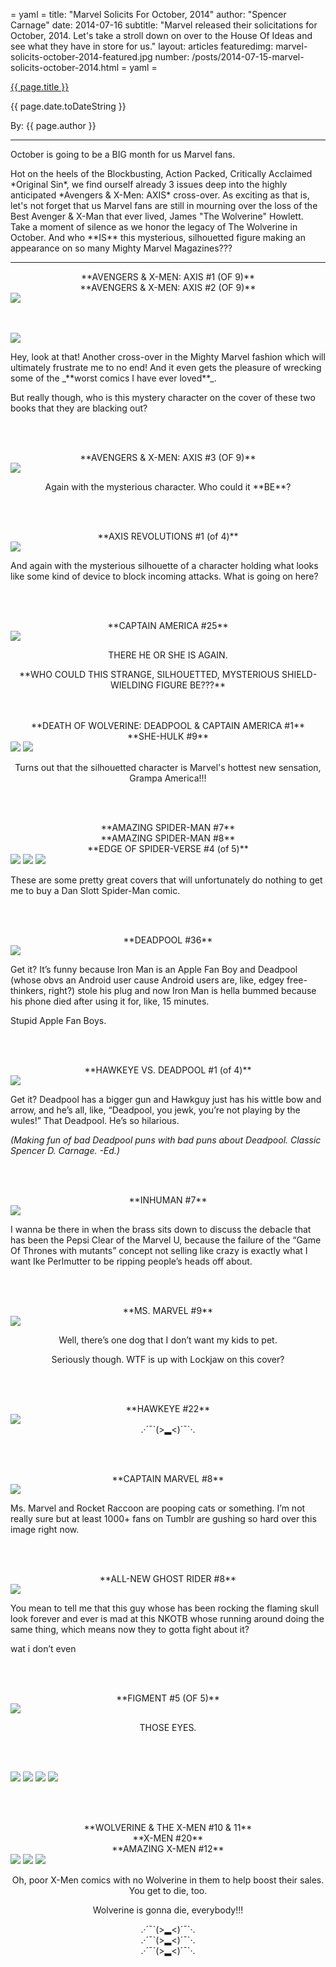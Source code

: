 = yaml =
title: "Marvel Solicits For October, 2014"
author: "Spencer Carnage"
date: 2014-07-16
subtitle: "Marvel released their solicitations for October, 2014. Let's take a stroll down on over to the House Of Ideas and see what they have in store for us."
layout: articles
featuredimg: marvel-solicits-october-2014-featured.jpg
number: /posts/2014-07-15-marvel-solicits-october-2014.html
= yaml =

<a href="{{ page.url }}" class='postTitleLink'><p class='postTitle'>{{ page.title }}</p></a>
<p class='postPublished'>{{ page.date.toDateString }}</p>
<p class='postAuthor'>By: {{ page.author }}</p>
<hr>
<p>October is going to be a BIG month for us Marvel fans. </p>

<p>Hot on the heels of the Blockbusting, Action Packed, Critically Acclaimed *Original Sin*, we find ourself already 3 issues deep into the highly anticipated *Avengers & X-Men: AXIS* cross-over. As exciting as that is, let's not forget that us Marvel fans are still in mourning over the loss of the Best Avenger & X-Man that ever lived, James "The Wolverine" Howlett. Take a moment of silence as we honor the legacy of The Wolverine in October. And who **IS** this mysterious, silhouetted figure making an appearance on so many Mighty Marvel Magazines???</p>

<hr>

<div style="text-align:center">
  **AVENGERS & X-MEN: AXIS #1 (OF 9)**<br>
  **AVENGERS & X-MEN: AXIS #2 (OF 9)**
</div>

<img src="/images/forPosts/marvel-solicits-october-2014-axis1.jpg" class="center-img">

<br><br>
<img src="/images/forPosts/marvel-solicits-october-2014-axis2.jpg" class="center-img">

<p>Hey, look at that! Another cross-over in the Mighty Marvel fashion which will ultimately frustrate me to no end! And it even gets the pleasure of wrecking some of the _**worst comics I have ever loved**_. </p>

<p>But really though, who is this mystery character on the cover of these two books that they are blacking out?</p>

<br><br>

<div style="text-align:center">
**AVENGERS & X-MEN: AXIS #3 (OF 9)**
</div>

<img src="/images/forPosts/marvel-solicits-october-2014-axis3.jpg" class="center-img">

<div style="text-align:center">
<p>Again with the mysterious character. Who could it **BE**?</p>
</div>

<br><br>

<div style="text-align:center">
**AXIS REVOLUTIONS #1 (of 4)**
</div>

<img src="/images/forPosts/marvel-solicits-october-2014-axisrevolutions1.jpg" class="center-img">

<p>And again with the mysterious silhouette of a character holding what looks like some kind of device to block incoming attacks. What is going on here?</p>

<br><br>

<div style="text-align:center">
**CAPTAIN AMERICA #25**
</div>

<img src="/images/forPosts/marvel-solicits-october-2014-captainamerica25.jpg" class="center-img">

<div style="text-align:center">
  <p>THERE HE OR SHE IS AGAIN.  </p>

  <p>**WHO COULD THIS STRANGE, SILHOUETTED, MYSTERIOUS SHIELD-WIELDING FIGURE BE???** </p>
</div>
<br><br>

<div style="text-align:center">
  **DEATH OF WOLVERINE: DEADPOOL & CAPTAIN AMERICA #1**<br>
  **SHE-HULK #9**
</div>

<img src="/images/forPosts/marvel-solicits-october-2014-deadpoolcap1.jpg" class="center-img">

<img src="/images/forPosts/marvel-solicits-october-2014-shehulk9.jpg" class="center-img">

<div style="text-align:center">
  <p>Turns out that the silhouetted character is Marvel's hottest new sensation, Grampa America!!! </p>
</div>

<br><br>

<div style="text-align:center">
  **AMAZING SPIDER-MAN #7**<br>
  **AMAZING SPIDER-MAN #8**<br>
  **EDGE OF SPIDER-VERSE #4 (of 5)**
</div>

<img src="/images/forPosts/marvel-solicits-october-2014-amazingspiderman7.jpg" class="center-img">

<img src="/images/forPosts/marvel-solicits-october-2014-amazingspiderman8.jpg" class="center-img">

<img src="/images/forPosts/marvel-solicits-october-2014-edgeofspiderverse1.jpg" class="center-img">

These are some pretty great covers that will unfortunately do nothing to get me to buy a Dan Slott Spider-Man comic.

<br><br>

<div style="text-align:center">
**DEADPOOL #36**
</div>

<img src="/images/forPosts/marvel-solicits-october-2014-deadpool36.jpg" class="center-img">

Get it? It’s funny because Iron Man is an Apple Fan Boy and Deadpool (whose obvs an Android user cause Android users are, like, edgey free-thinkers, right?) stole his plug and now Iron Man is hella bummed because his phone died after using it for, like, 15 minutes.

Stupid Apple Fan Boys.

<br><br>

<div style="text-align:center">
**HAWKEYE VS. DEADPOOL #1 (of 4)**
</div>

<img src="/images/forPosts/marvel-solicits-october-2014-deadpoolvshawkeye1.jpg" class="center-img">

Get it? Deadpool has a bigger gun and Hawkguy just has his wittle bow and arrow, and he’s all, like, “Deadpool, you jewk, you’re not playing by the wules!” That Deadpool. He’s so hilarious.

*(Making fun of bad Deadpool puns with bad puns about Deadpool. Classic Spencer D. Carnage. -Ed.)*

<br><br>

<div style="text-align:center">
**INHUMAN #7**
</div>

<img src="/images/forPosts/marvel-solicits-october-2014-inhuman7.jpg" class="center-img">

I wanna be there in when the brass sits down to discuss the debacle that has been the Pepsi Clear of the Marvel U, because the failure of the “Game Of Thrones with mutants” concept not selling like crazy is exactly what I want Ike Perlmutter to be ripping people’s heads off about. 

<br><br>

<div style="text-align:center">
**MS. MARVEL #9**
</div>

<img src="/images/forPosts/marvel-solicits-october-2014-msmarvel9.jpg" class="center-img">

<div style="text-align:center">
<p>Well, there’s one dog that I don’t want my kids to pet. </p>

<p>Seriously though. WTF is up with Lockjaw on this cover?</p>
</div>

<br><br>

<div style="text-align:center">
**HAWKEYE #22**
</div>

<img src="/images/forPosts/marvel-solicits-october-2014-hawkeye22.jpg" class="center-img">

<div style="text-align:center">
.·´¯`(>▂<)´¯`·.
</div>

<br><br>

<div style="text-align:center">
**CAPTAIN MARVEL #8**
</div>

<img src="/images/forPosts/marvel-solicits-october-2014-captainmarvel8.jpg" class="center-img">

Ms. Marvel and Rocket Raccoon are pooping cats or something. I’m not really sure but at least 1000+ fans on Tumblr are gushing so hard over this image right now.

<br><br>

<div style="text-align:center">
**ALL-NEW GHOST RIDER #8**
</div>

<img src="/images/forPosts/marvel-solicits-october-2014-ghostrider8.jpg" class="center-img">

You mean to tell me that this guy whose has been rocking the flaming skull look forever and ever is mad at this NKOTB whose running around doing the same thing, which means now they to gotta fight about it?

wat i don’t even

<br><br>

<div style="text-align:center">
**FIGMENT #5 (OF 5)**
</div>

<img src="/images/forPosts/marvel-solicits-october-2014-figment5.jpg" class="center-img">

<p style="text-align: center;">THOSE EYES.</p>

<br><br>

<img src="/images/forPosts/marvel-solicits-october-2014-figment5-1.jpg" class="center-img">

<img src="/images/forPosts/marvel-solicits-october-2014-figment5-3.jpg" class="center-img">

<img src="/images/forPosts/marvel-solicits-october-2014-figment5-5.jpg" class="center-img">

<img src="/images/forPosts/marvel-solicits-october-2014-figment5-7.jpg" class="center-img">

<br><br>

<div style="text-align:center">
**WOLVERINE & THE X-MEN #10 & 11**<br>
**X-MEN #20**<br>
**AMAZING X-MEN #12**<br>
</div>

<img src="/images/forPosts/marvel-solicits-october-2014-wolverineandthexmen10.jpg" class="center-img">


<img src="/images/forPosts/marvel-solicits-october-2014-xmen20.jpg" class="center-img">


<img src="/images/forPosts/marvel-solicits-october-2014-amazingxmen12.jpg" class="center-img">

<p style="text-align:center;">
Oh, poor X-Men comics with no Wolverine in them to help boost their sales. You get to die, too.</p>
</p>

<p style="text-align:center;">
Wolverine is gonna die, everybody!!! 
</p>

<p style="text-align:center;">
.·´¯`(>▂<)´¯`·.<br>
.·´¯`(>▂<)´¯`·.<br>
.·´¯`(>▂<)´¯`·.
</p>
